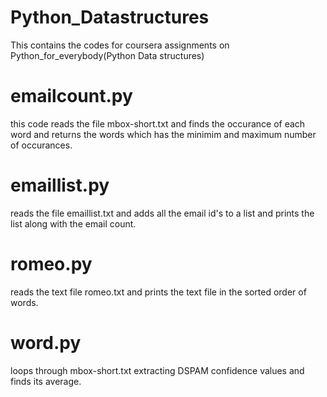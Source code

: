 # Python_Datastructures
This contains the codes for  coursera assignments on Python_for_everybody(Python Data structures)

# emailcount.py
this code reads the file mbox-short.txt and finds the occurance of each word and returns the words which has the minimim and maximum number of occurances.

# emaillist.py
reads the file emaillist.txt and adds all the email id's to a list and prints the list along with the email count.

# romeo.py
reads the text file romeo.txt and prints the text file in the sorted order of words.

# word.py
loops through mbox-short.txt extracting DSPAM confidence values and finds its average.


